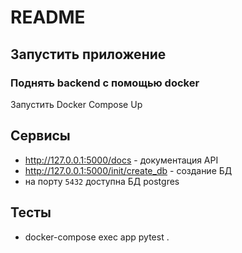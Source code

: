 # README

## Запустить приложение


### Поднять backend с помощью docker

Запустить Docker Compose Up

## Сервисы

- http://127.0.0.1:5000/docs - документация API
- http://127.0.0.1:5000/init/create_db  - создание БД
- на порту `5432` доступна БД postgres

## Тесты
- docker-compose exec app pytest .

